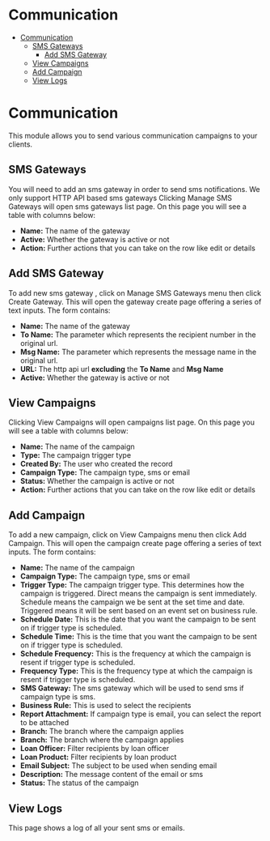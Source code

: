 # Communication

- [Communication](#communication)
    - [SMS Gateways](#sms-gateways)
      - [Add SMS Gateway](#add-sms-gateway)
    - [View Campaigns](#view-campaigns)
    - [Add Campaign](#add-campaign)
    - [View Logs](#view-logs)

<a name="communication"></a>
# Communication

This module allows you to send various communication campaigns to your clients.

<a name="sms-gateways"></a>
## SMS Gateways

You will need to add an sms gateway in order to send sms notifications. We only support HTTP API based sms gateways
Clicking Manage SMS Gateways will open sms gateways list page. On this page you will see a table with columns below:
- **Name:** The name of the gateway
- **Active:** Whether the gateway is active or not
- **Action:** Further actions that you can take on the row like edit or details

<a name="add-sms-gateway"></a>
## Add SMS Gateway

To add new sms gateway , click on Manage SMS Gateways menu then click Create Gateway.
This will open the gateway create page offering a series of text  inputs.
The form contains:

- **Name:** The name of the gateway
- **To Name:** The parameter which represents the recipient number in the original url.
- **Msg Name:** The parameter which represents the message name in the original url.
- **URL:** The http api url **excluding** the **To Name** and **Msg Name**
- **Active:** Whether the gateway is active or not

<a name="view-campaigns"></a>
## View Campaigns

Clicking View Campaigns will open campaigns list page. On this page you will see a table with columns below:
- **Name:** The name of the campaign
- **Type:** The campaign trigger type
- **Created By:** The user who created the record
- **Campaign Type:** The campaign type, sms or email
- **Status:** Whether the campaign is active or not
- **Action:** Further actions that you can take on the row like edit or details

<a name="add-campaign"></a>
## Add Campaign

To add a new campaign, click on View Campaigns menu then click Add Campaign.
This will open the campaign create page offering a series of text  inputs.
The form contains:

- **Name:** The name of the campaign
- **Campaign Type:** The campaign type, sms or email
- **Trigger Type:** The campaign trigger type. This determines how the campaign is triggered. Direct means the campaign is sent immediately. Schedule means the campaign we be sent at the set time and date. Triggered means it will be sent based on an event set on business rule.
- **Schedule Date:** This is the date that you want the campaign to be sent on if trigger type is scheduled.
- **Schedule Time:** This is the time that you want the campaign to be sent on if trigger type is scheduled.
- **Schedule Frequency:** This is the frequency at which the campaign is resent  if trigger type is scheduled.
- **Frequency Type:** This is the frequency type at which the campaign is resent  if trigger type is scheduled.
- **SMS Gateway:** The sms gateway which will be used to send sms if campaign type is sms.
- **Business Rule:** This is used to select the recipients
- **Report Attachment:** If campaign type is email, you can select the report to be attached
- **Branch:** The branch where the campaign applies
- **Branch:** The branch where the campaign applies
- **Loan Officer:** Filter recipients  by loan officer
- **Loan Product:** Filter recipients  by loan product
- **Email Subject:** The subject to be used when sending email
- **Description:** The message content of the email or sms
- **Status:** The status of the campaign

<a name="view-logs"></a>
## View Logs

This page shows a log of all your sent sms or emails.